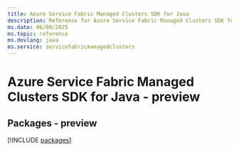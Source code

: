 ```yaml
---
title: Azure Service Fabric Managed Clusters SDK for Java
description: Reference for Azure Service Fabric Managed Clusters SDK for Java
ms.date: 06/09/2025
ms.topic: reference
ms.devlang: java
ms.service: servicefabricmanagedclusters
---
```

# Azure Service Fabric Managed Clusters SDK for Java - preview
## Packages - preview
[!INCLUDE [packages](service-fabric-managed-clusters-index.md)]